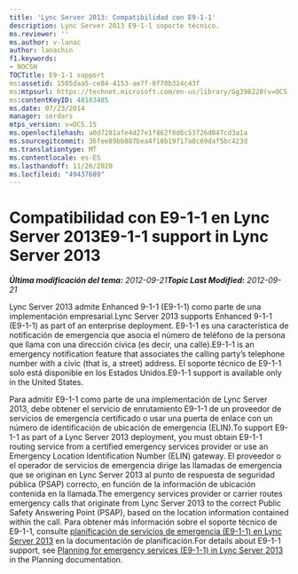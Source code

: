 ```yaml
---
title: 'Lync Server 2013: Compatibilidad con E9-1-1'
description: Lync Server 2013 E9-1-1 soporte técnico.
ms.reviewer: ''
ms.author: v-lanac
author: lanachin
f1.keywords:
- NOCSH
TOCTitle: E9-1-1 support
ms:assetid: 1505daa5-ce84-4153-ae7f-8f70b324c43f
ms:mtpsurl: https://technet.microsoft.com/en-us/library/Gg398220(v=OCS.15)
ms:contentKeyID: 48183485
ms.date: 07/23/2014
manager: serdars
mtps_version: v=OCS.15
ms.openlocfilehash: a0d7281afe4d27e1f862f8d8c53726d847cd3a1a
ms.sourcegitcommit: 36fee89bb887bea4f18b19f17a8c69daf5bc423d
ms.translationtype: MT
ms.contentlocale: es-ES
ms.lasthandoff: 11/26/2020
ms.locfileid: "49437689"
---
```

# <a name="e9-1-1-support-in-lync-server-2013"></a><span data-ttu-id="4c66e-103">Compatibilidad con E9-1-1 en Lync Server 2013</span><span class="sxs-lookup"><span data-stu-id="4c66e-103">E9-1-1 support in Lync Server 2013</span></span>

<div data-xmlns="http://www.w3.org/1999/xhtml">

<div class="topic" data-xmlns="http://www.w3.org/1999/xhtml" data-msxsl="urn:schemas-microsoft-com:xslt" data-cs="https://msdn.microsoft.com/">

<div data-asp="https://msdn2.microsoft.com/asp">



</div>

<div id="mainSection">

<div id="mainBody"><span data-ttu-id="4c66e-104">

<span> </span></span><span class="sxs-lookup"><span data-stu-id="4c66e-104">

<span> </span></span></span>

<span data-ttu-id="4c66e-105">_**Última modificación del tema:** 2012-09-21_</span><span class="sxs-lookup"><span data-stu-id="4c66e-105">_**Topic Last Modified:** 2012-09-21_</span></span>

<span data-ttu-id="4c66e-106">Lync Server 2013 admite Enhanced 9-1-1 (E9-1-1) como parte de una implementación empresarial.</span><span class="sxs-lookup"><span data-stu-id="4c66e-106">Lync Server 2013 supports Enhanced 9-1-1 (E9-1-1) as part of an enterprise deployment.</span></span> <span data-ttu-id="4c66e-107">E9-1-1 es una característica de notificación de emergencia que asocia el número de teléfono de la persona que llama con una dirección cívica (es decir, una calle).</span><span class="sxs-lookup"><span data-stu-id="4c66e-107">E9-1-1 is an emergency notification feature that associates the calling party’s telephone number with a civic (that is, a street) address.</span></span> <span data-ttu-id="4c66e-108">El soporte técnico de E9-1-1 solo está disponible en los Estados Unidos.</span><span class="sxs-lookup"><span data-stu-id="4c66e-108">E9-1-1 support is available only in the United States.</span></span>

<span data-ttu-id="4c66e-109">Para admitir E9-1-1 como parte de una implementación de Lync Server 2013, debe obtener el servicio de enrutamiento E9-1-1 de un proveedor de servicios de emergencia certificado o usar una puerta de enlace con un número de identificación de ubicación de emergencia (ELIN).</span><span class="sxs-lookup"><span data-stu-id="4c66e-109">To support E9-1-1 as part of a Lync Server 2013 deployment, you must obtain E9-1-1 routing service from a certified emergency services provider or use an Emergency Location Identification Number (ELIN) gateway.</span></span> <span data-ttu-id="4c66e-110">El proveedor o el operador de servicios de emergencia dirige las llamadas de emergencia que se originan en Lync Server 2013 al punto de respuesta de seguridad pública (PSAP) correcto, en función de la información de ubicación contenida en la llamada.</span><span class="sxs-lookup"><span data-stu-id="4c66e-110">The emergency services provider or carrier routes emergency calls that originate from Lync Server 2013 to the correct Public Safety Answering Point (PSAP), based on the location information contained within the call.</span></span> <span data-ttu-id="4c66e-111">Para obtener más información sobre el soporte técnico de E9-1-1, consulte [planificación de servicios de emergencia (E9-1-1) en Lync Server 2013](lync-server-2013-planning-for-emergency-services-e9-1-1.md) en la documentación de planificación.</span><span class="sxs-lookup"><span data-stu-id="4c66e-111">For details about E9-1-1 support, see [Planning for emergency services (E9-1-1) in Lync Server 2013](lync-server-2013-planning-for-emergency-services-e9-1-1.md) in the Planning documentation.</span></span>

<span data-ttu-id="4c66e-112"></div>

<span> </span>

</div>

</div>

</span><span class="sxs-lookup"><span data-stu-id="4c66e-112"></div>

<span> </span>

</div>

</div>

</span></span></div>

